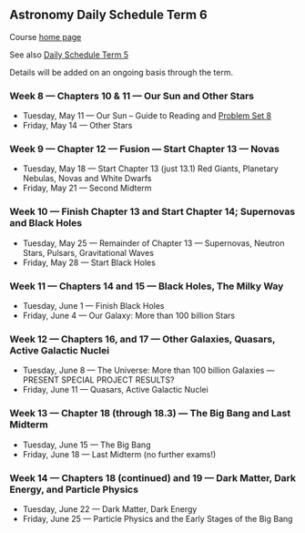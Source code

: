 ## Astronomy Daily Schedule Term 6

Course [home page](./)

See also [Daily Schedule Term 5](./daily_schedule_term_5.md)

Details will be added on an ongoing basis through the term.

### Week 8 &mdash; Chapters 10 & 11 &mdash; Our Sun and Other Stars

* Tuesday, May 11 &mdash; Our Sun &ndash; Guide to Reading and [Problem Set 8](./problem_sets/Astro-PS08.pdf)
* Friday, May 14 &mdash; Other Stars

### Week 9 &mdash; Chapter 12 &mdash; Fusion &mdash; Start Chapter 13 &mdash; Novas

* Tuesday, May 18 &mdash; Start Chapter 13 (just 13.1) Red Giants, Planetary Nebulas, Novas and White Dwarfs
* Friday, May 21 &mdash; Second Midterm

### Week 10 &mdash; Finish Chapter 13 and Start Chapter 14; Supernovas and Black Holes

* Tuesday, May 25 &mdash; Remainder of Chapter 13 &mdash; Supernovas, Neutron Stars, Pulsars, Gravitational Waves
* Friday, May 28 &mdash; Start Black Holes 

### Week 11 &mdash; Chapters 14 and 15 &mdash; Black Holes, The Milky Way

* Tuesday, June 1 &mdash; Finish Black Holes
* Friday, June 4 &mdash; Our Galaxy: More than 100 billion Stars

### Week 12 &mdash; Chapters 16, and 17 &mdash; Other Galaxies, Quasars, Active Galactic Nuclei

* Tuesday, June 8 &mdash; The Universe: More than 100 billion Galaxies &mdash; PRESENT SPECIAL PROJECT RESULTS?
* Friday, June 11 &mdash; Quasars, Active Galactic Nuclei

### Week 13 &mdash; Chapter 18 (through 18.3) &mdash; The Big Bang and Last Midterm

* Tuesday, June 15 &mdash; The Big Bang
* Friday, June 18 &mdash; Last Midterm (no further exams!)

### Week 14 &mdash; Chapters 18 (continued) and 19 &mdash; Dark Matter, Dark Energy, and Particle Physics

* Tuesday, June 22 &mdash; Dark Matter, Dark Energy
* Friday, June 25 &mdash; Particle Physics and the Early Stages of the Big Bang
